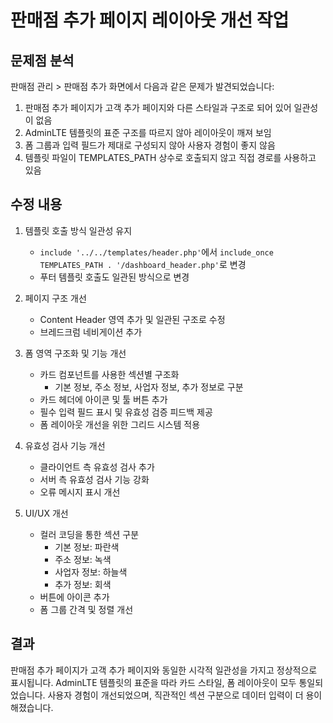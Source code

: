 # 판매점 추가 페이지 레이아웃 개선 작업

## 문제점 분석
판매점 관리 > 판매점 추가 화면에서 다음과 같은 문제가 발견되었습니다:
1. 판매점 추가 페이지가 고객 추가 페이지와 다른 스타일과 구조로 되어 있어 일관성이 없음
2. AdminLTE 템플릿의 표준 구조를 따르지 않아 레이아웃이 깨져 보임
3. 폼 그룹과 입력 필드가 제대로 구성되지 않아 사용자 경험이 좋지 않음
4. 템플릿 파일이 TEMPLATES_PATH 상수로 호출되지 않고 직접 경로를 사용하고 있음

## 수정 내용
1. 템플릿 호출 방식 일관성 유지
   - `include '../../templates/header.php'`에서 `include_once TEMPLATES_PATH . '/dashboard_header.php'`로 변경
   - 푸터 템플릿 호출도 일관된 방식으로 변경

2. 페이지 구조 개선
   - Content Header 영역 추가 및 일관된 구조로 수정
   - 브레드크럼 네비게이션 추가

3. 폼 영역 구조화 및 기능 개선
   - 카드 컴포넌트를 사용한 섹션별 구조화
     - 기본 정보, 주소 정보, 사업자 정보, 추가 정보로 구분
   - 카드 헤더에 아이콘 및 툴 버튼 추가
   - 필수 입력 필드 표시 및 유효성 검증 피드백 제공
   - 폼 레이아웃 개선을 위한 그리드 시스템 적용

4. 유효성 검사 기능 개선
   - 클라이언트 측 유효성 검사 추가
   - 서버 측 유효성 검사 기능 강화
   - 오류 메시지 표시 개선

5. UI/UX 개선
   - 컬러 코딩을 통한 섹션 구분
     - 기본 정보: 파란색
     - 주소 정보: 녹색
     - 사업자 정보: 하늘색
     - 추가 정보: 회색
   - 버튼에 아이콘 추가
   - 폼 그룹 간격 및 정렬 개선

## 결과
판매점 추가 페이지가 고객 추가 페이지와 동일한 시각적 일관성을 가지고 정상적으로 표시됩니다. AdminLTE 템플릿의 표준을 따라 카드 스타일, 폼 레이아웃이 모두 통일되었습니다. 사용자 경험이 개선되었으며, 직관적인 섹션 구분으로 데이터 입력이 더 용이해졌습니다.
